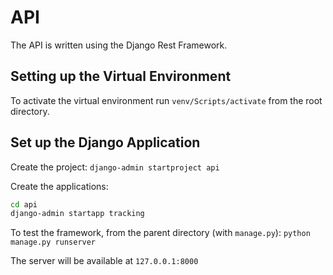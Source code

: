 # API
The API is written using the Django Rest Framework. 

## Setting up the Virtual Environment 

To activate the virtual environment run `venv/Scripts/activate` from the root directory. 

## Set up the Django Application 

Create the project: `django-admin startproject api`

Create the applications:

```bash
cd api
django-admin startapp tracking
```

To test the framework, from the parent directory (with `manage.py`): `python manage.py runserver`

The server will be available at `127.0.0.1:8000`